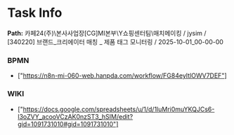 # Task Info

**Path:** 카페24(주)\본사사업장\[CG]MI본부\Y쇼핑센터팀\매치메이킹 / jysim / [340220] 브랜드_크리에이터 매칭 _ 제품 태그 모니터링 / 2025-10-01_00-00-00

### BPMN
- ["https://n8n-mi-060-web.hanpda.com/workflow/FG84eyItlOWV7DEF"]

### WIKI
- ["https://docs.google.com/spreadsheets/u/1/d/1luMri0muYKQJCs6-l3oZVY_acooVCzAK0nzST3_hSIM/edit?gid=1091731010#gid=1091731010"]

